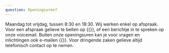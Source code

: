 ```yaml
---
question: Openingsuren?
---
```


Maandag tot vrijdag, tussen 8:30 en 18:30.
Wij werken enkel op afspraak. Voor een afspraak gelieve te bellen op {{<tel>}}, of een berichtje in te spreken op onze voicemail. Buiten onze openingsuren kan je voor vragen en inlichtingen ook e-mailen {{<mailto>}}. Voor dringende zaken gelieve altijd telefonisch contact op te nemen.
